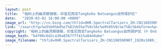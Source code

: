 ```yaml
---
layout: post
title:  "榕树上的幽灵眼镜猴，印度尼西亚Tangkoko Batuangus自然保护区"
date:   "2020-03-02 16:00:00 +0800"
image_url: "http://cn.bing.com/th?id=OHR.SpectralTarsiers_ZH-CN1108590907_1920x1080.jpg&rf=LaDigue_1920x1080.jpg&pid=hp"
link: "/search?q=%e5%b9%bd%e7%81%b5%e7%9c%bc%e9%95%9c%e7%8c%b4&form=hpcapt&mkt=zh-cn"
copyright: "榕树上的幽灵眼镜猴，印度尼西亚Tangkoko Batuangus自然保护区 (© Ondrej Prosicky/Shutterstock)"
image_hash: "b4f00c6d2ca30a8567fff415a84e0abe"
image_filename: "th?id=OHR.SpectralTarsiers_ZH-CN1108590907_1920x1080.jpg&rf=LaDigue_1920x1080.jpg&pid=hp"
---
```

